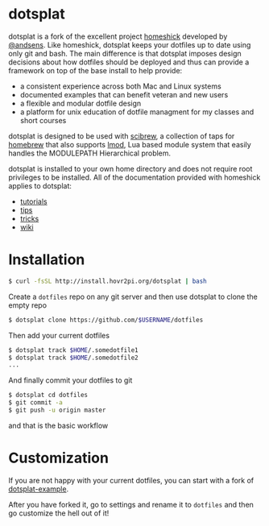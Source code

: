 dotsplat
=========
dotsplat is a fork of the excellent project [homeshick](https://github.com/andsens/homeshick) developed by [@andsens](https://github.com/andsens). Like homeshick, dotsplat keeps your dotfiles up to date using only git and bash. The main difference is that dotsplat imposes design decisions about how dotfiles should be deployed and thus can provide a framework on top of the base install to help provide:

* a consistent experience across both Mac and Linux systems
* documented examples that can benefit veteran and new users
* a flexible and modular dotfile design 
* a platform for unix education of dotfile managment for my classes and short courses

dotsplat is designed to be used with [scibrew](https://github.com/hovr2pi/homebrew-scibrew), a collection of taps for
[homebrew](http://brew.sh) that also supports [lmod](https://www.tacc.utexas.edu/tacc-projects/lmod/), Lua based module system that easily handles the MODULEPATH Hierarchical problem.

dotsplat is installed to your own home directory and does not require root privileges to be installed.
All of the documentation provided with homeshick applies to dotsplat:
* [tutorials](https://github.com/andsens/homeshick/wiki/Tutorials)
* [tips](https://github.com/andsens/homeshick/wiki/Automatic-deployment)
* [tricks](https://github.com/andsens/homeshick/wiki/Symlinking)
* [wiki](https://github.com/andsens/homeshick/wiki)

Installation
============
```bash
$ curl -fsSL http://install.hovr2pi.org/dotsplat | bash
```

Create a `dotfiles` repo on any git server and then use dotsplat to clone the empty repo

```bash
$ dotsplat clone https://github.com/$USERNAME/dotfiles
```

Then add your current dotfiles

```bash
$ dotsplat track $HOME/.somedotfile1
$ dotsplat track $HOME/.somedotfile2
...
```

And finally commit your dotfiles to git

```bash
$ dotsplat cd dotfiles
$ git commit -a
$ git push -u origin master
```

and that is the basic workflow

Customization
=============
If you are not happy with your current dotfiles, you can start with a fork of [dotsplat-example](https://github.com/hovr2pi/dotsplat-example).

After you have forked it, go to settings and rename it to `dotfiles` and then go
customize the hell out of it!




